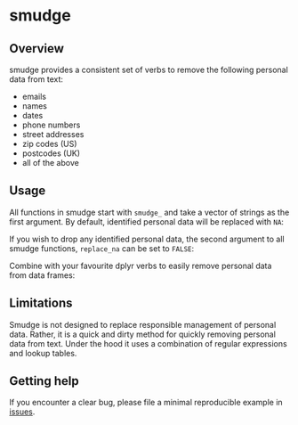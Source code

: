 # smudge

## Overview
smudge provides a consistent set of verbs to remove the following personal data from text:
- emails  
- names  
- dates  
- phone numbers  
- street addresses  
- zip codes (US)  
- postcodes (UK)  
- all of the above  

## Usage
All functions in smudge start with `smudge_` and take a vector of strings as the first argument. By default, identified personal data will be replaced with `NA`:


If you wish to drop any identified personal data, the second argument to all smudge functions, `replace_na` can be set to `FALSE`:

Combine with your favourite dplyr verbs to easily remove personal data from data frames:

## Limitations
Smudge is not designed to replace responsible management of personal data. Rather, it is a quick and dirty method for quickly removing personal data from text. Under the hood it uses a combination of regular expressions and lookup tables.

## Getting help
If you encounter a clear bug, please file a minimal reproducible example
in [issues](https://github.com/MikeJohnPage/smudge/issues).
